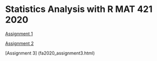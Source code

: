 # Statistics Analysis with R MAT 421 2020

[Assignment 1](Assignment1.html)

[Assignment 2](fa2020_assignment2.html)

[Assignment 3] (fa2020_assignment3.html)
